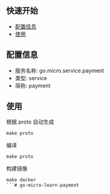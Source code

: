 ## 快速开始

- [配置信息](#配置信息)
- [使用](#使用)

## 配置信息

- 服务名称: go.micro.service.payment
- 类型: service
- 简称: payment

 

## 使用
根据 proto 自动生成
```
make proto
```

编译
```
make proto
```

构建镜像
```
make docker
```#   g o - m i c r o - l e a r n - p a y m e n t  
 